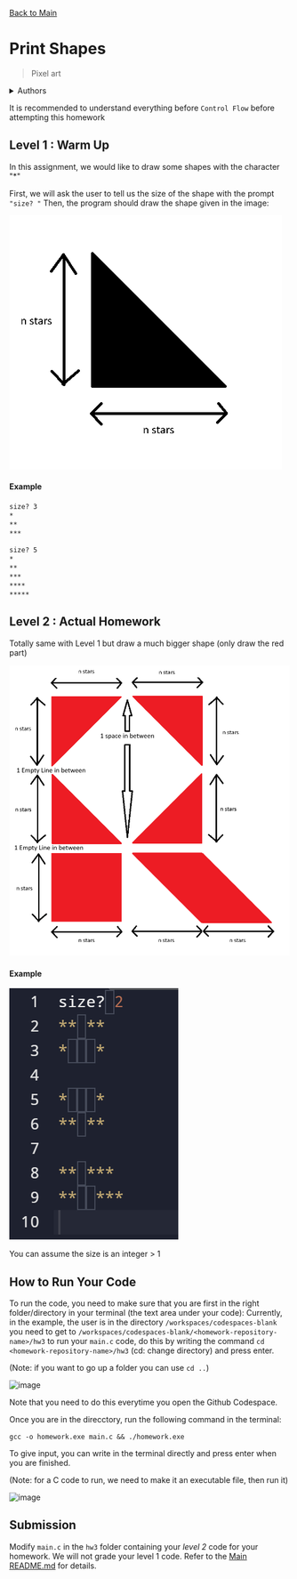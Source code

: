 [Back to Main](../README.md)

# Print Shapes

> Pixel art

<details>

<summary>Authors</summary>

Dicaprio Cheung (dhcheungaa@connect.ust.hk)

</details>

It is recommended to understand everything before `Control Flow` before attempting this homework

## Level 1 : Warm Up

In this assignment, we would like to draw some shapes with the character "*"

First, we will ask the user to tell us the size of the shape with the prompt `"size? "`
Then, the program should draw the shape given in the image:

![](../../images/basic-shape.png)

#### Example
```
size? 3
*
**
***
```

```
size? 5
*
**
***
****
*****
```

## Level 2 : Actual Homework

Totally same with Level 1 but draw a much bigger shape (only draw the red part)

![](../../images/shape.png)

#### Example

![](../images/print-shapes-example.png)

You can assume the size is an integer > 1

## How to Run Your Code

To run the code, you need to make sure that you are first in the right folder/directory in your terminal (the text area under your code):
Currently, in the example, the user is in the directory `/workspaces/codespaces-blank` you need to get to `/workspaces/codespaces-blank/<homework-repository-name>/hw3` to run your `main.c` code, do this by writing the command `cd <homework-repository-name>/hw3` (cd: change directory) and press enter.

(Note: if you want to go up a folder you can use `cd ..`)

![image](https://github.com/user-attachments/assets/462ba8f7-a31a-4797-86fc-250e2d353d8e)

Note that you need to do this everytime you open the Github Codespace.

Once you are in the direcctory, run the following command in the terminal:
```
gcc -o homework.exe main.c && ./homework.exe
```

To give input, you can write in the terminal directly and press enter when you are finished.

(Note: for a C code to run, we need to make it an executable file, then run it)

![image](https://github.com/user-attachments/assets/7b1858cd-913b-4a84-8780-440fa3da12e6)


## Submission

Modify `main.c` in the `hw3` folder containing your *level 2* code for your homework. We will not grade your level 1 code. Refer to the [Main README.md](../README.md) for details.

